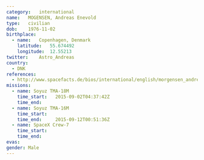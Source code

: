 ```yaml
---
category:	international
name:	MOGENSEN, Andreas Enevold
type:	civilian
dob:	1976-11-02
birthplace:
  - name:	Copenhagen, Denmark
    latitude:	55.674492
    longitude:	12.55213
twitter:	Astro_Andreas
country:
  - DNK
references:
  - http://www.spacefacts.de/bios/international/english/morgensen_andreas.htm
missions:
  - name: Soyuz TMA-18M
    time_start:   2015-09-02T04:37:42Z
    time_end:     
  - name: Soyuz TMA-16M
    time_start:
    time_end:     2015-09-12T00:51:36Z
  - name: SpaceX Crew-7
    time_start:
    time_end:
evas:
gender:	Male
---
```

